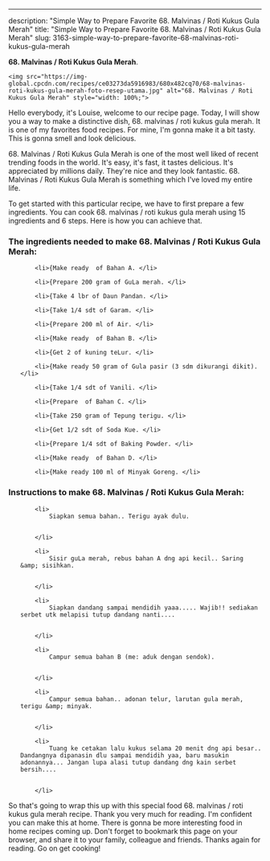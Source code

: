 ---
description: "Simple Way to Prepare Favorite 68. Malvinas / Roti Kukus Gula Merah"
title: "Simple Way to Prepare Favorite 68. Malvinas / Roti Kukus Gula Merah"
slug: 3163-simple-way-to-prepare-favorite-68-malvinas-roti-kukus-gula-merah

<p>
	<strong>68. Malvinas / Roti Kukus Gula Merah</strong>. 
	
</p>
<p>
	
	<img src="https://img-global.cpcdn.com/recipes/ce03273da5916983/680x482cq70/68-malvinas-roti-kukus-gula-merah-foto-resep-utama.jpg" alt="68. Malvinas / Roti Kukus Gula Merah" style="width: 100%;">
	
	
</p>
<p>
	Hello everybody, it's Louise, welcome to our recipe page. Today, I will show you a way to make a distinctive dish, 68. malvinas / roti kukus gula merah. It is one of my favorites food recipes. For mine, I'm gonna make it a bit tasty. This is gonna smell and look delicious.
</p>
	
<p>
	
</p>
<p>
	68. Malvinas / Roti Kukus Gula Merah is one of the most well liked of recent trending foods in the world. It's easy, it's fast, it tastes delicious. It's appreciated by millions daily. They're nice and they look fantastic. 68. Malvinas / Roti Kukus Gula Merah is something which I've loved my entire life.
</p>

<p>
To get started with this particular recipe, we have to first prepare a few ingredients. You can cook 68. malvinas / roti kukus gula merah using 15 ingredients and 6 steps. Here is how you can achieve that.
</p>

<h3>The ingredients needed to make 68. Malvinas / Roti Kukus Gula Merah:</h3>

<ol>
	
		<li>{Make ready  of Bahan A. </li>
	
		<li>{Prepare 200 gram of GuLa merah. </li>
	
		<li>{Take 4 lbr of Daun Pandan. </li>
	
		<li>{Take 1/4 sdt of Garam. </li>
	
		<li>{Prepare 200 ml of Air. </li>
	
		<li>{Make ready  of Bahan B. </li>
	
		<li>{Get 2 of kuning teLur. </li>
	
		<li>{Make ready 50 gram of Gula pasir (3 sdm dikurangi dikit). </li>
	
		<li>{Take 1/4 sdt of Vanili. </li>
	
		<li>{Prepare  of Bahan C. </li>
	
		<li>{Take 250 gram of Tepung terigu. </li>
	
		<li>{Get 1/2 sdt of Soda Kue. </li>
	
		<li>{Prepare 1/4 sdt of Baking Powder. </li>
	
		<li>{Make ready  of Bahan D. </li>
	
		<li>{Make ready 100 ml of Minyak Goreng. </li>
	
</ol>
<p>
	
</p>

<h3>Instructions to make 68. Malvinas / Roti Kukus Gula Merah:</h3>

<ol>
	
		<li>
			Siapkan semua bahan.. Terigu ayak dulu.
			
			
		</li>
	
		<li>
			Sisir guLa merah, rebus bahan A dng api kecil.. Saring &amp; sisihkan.
			
			
		</li>
	
		<li>
			Siapkan dandang sampai mendidih yaaa..... Wajib!! sediakan serbet utk melapisi tutup dandang nanti....
			
			
		</li>
	
		<li>
			Campur semua bahan B (me: aduk dengan sendok).
			
			
		</li>
	
		<li>
			Campur semua bahan.. adonan telur, larutan gula merah, terigu &amp; minyak.
			
			
		</li>
	
		<li>
			Tuang ke cetakan lalu kukus selama 20 menit dng api besar.. Dandangnya dipanasin dlu sampai mendidih yaa, baru masukin adonannya... Jangan lupa alasi tutup dandang dng kain serbet bersih....
			
			
		</li>
	
</ol>

<p>
	
</p>

<p>
	So that's going to wrap this up with this special food 68. malvinas / roti kukus gula merah recipe. Thank you very much for reading. I'm confident you can make this at home. There is gonna be more interesting food in home recipes coming up. Don't forget to bookmark this page on your browser, and share it to your family, colleague and friends. Thanks again for reading. Go on get cooking!
</p>
